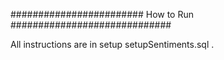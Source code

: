 ######################## How to Run #############################

All instructions are in setup setupSentiments.sql .
